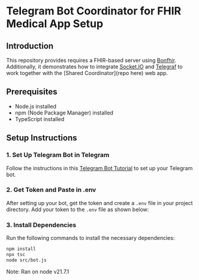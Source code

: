 # Telegram Bot Coordinator for FHIR Medical App Setup

## Introduction

This repository provides requires a FHIR-based server using [Bonfhir](https://bonfhir.dev/). Additionally, it demonstrates how to integrate [Socket.IO](https://socket.io/) and [Telegraf](https://github.com/telegraf/telegraf) to work together with the [Shared Coordinator](repo here) web app.

## Prerequisites

- Node.js installed
- npm (Node Package Manager) installed
- TypeScript installed

## Setup Instructions

### 1. Set Up Telegram Bot in Telegram
Follow the instructions in this [Telegram Bot Tutorial](https://core.telegram.org/bots/tutorial) to set up your Telegram bot.


### 2. Get Token and Paste in .env
After setting up your bot, get the token and create a `.env` file in your project directory. Add your token to the `.env` file as shown below:

### 3. Install Dependencies
Run the following commands to install the necessary dependencies:

```sh
npm install
npx tsc
node src/bot.js
```

Note: Ran on node v21.7.1